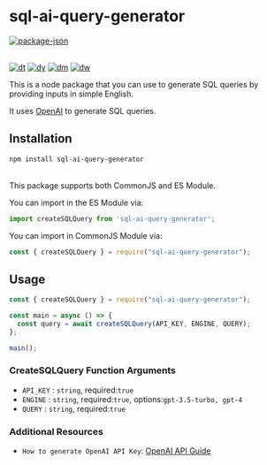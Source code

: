 # sql-ai-query-generator

<!-- releases / versioning -->
[![package-json](https://img.shields.io/github/package-json/v/VatanAgnihotri/sql-ai-query-generator.svg)](https://www.npmjs.com/package/sql-ai-query-generator)
<!--
[![releases](https://img.shields.io/github/tag-pre/VatanAgnihotri/sql-ai-query-generator.svg)](https://github.com/VatanAgnihotri/sql-ai-query-generator/releases)
[![commits](https://img.shields.io/github/commits-since/VatanAgnihotri/sql-ai-query-generator/v1.0.5.svg)](https://github.com/VatanAgnihotri/sql-ai-query-generator/commits/main)
-->
<br><!-- downloads -->
[![dt](https://img.shields.io/npm/dt/sql-ai-query-generator.svg)](https://npmjs.org/package/sql-ai-query-generator)
[![dy](https://img.shields.io/npm/dy/sql-ai-query-generator.svg)](https://npmjs.org/package/sql-ai-query-generator)
[![dm](https://img.shields.io/npm/dm/sql-ai-query-generator.svg)](https://npmjs.org/package/sql-ai-query-generator)
[![dw](https://img.shields.io/npm/dw/sql-ai-query-generator.svg)](https://npmjs.org/package/sql-ai-query-generator)

This is a node package that you can use to generate SQL queries by providing inputs in simple English.

It uses [OpenAI](https://www.npmjs.com/package/openai) to generate SQL queries.

## Installation

```sh
npm install sql-ai-query-generator
```
<br/>
This package supports both CommonJS and ES Module.

You can import in the ES Module via:

```ts
import createSQLQuery from 'sql-ai-query-generator';
```

You can import in CommonJS Module via:

```js
const { createSQLQuery } = require("sql-ai-query-generator");
```

## Usage

```javascript
const { createSQLQuery } = require("sql-ai-query-generator");

const main = async () => {
  const query = await createSQLQuery(API_KEY, ENGINE, QUERY);
};

main();

```

### CreateSQLQuery Function Arguments


- `API_KEY` : `string`, required:`true`
- `ENGINE` : `string`, required:`true`, options:`gpt-3.5-turbo, gpt-4`
- `QUERY` : `string`, required:`true`

### Additional Resources

- `How to generate OpenAI API Key`: [OpenAI API Guide](https://platform.openai.com/docs/quickstart?context=node)

<!--
## Example

You can interact with the example in a few different ways:

1. Check the live Demo. Navigate to [http://localhost:1234/](http://localhost:1234/).<br>
1. Hit the live API using this package with Postman. Use the below details.

- `Method`:`POST`
- `Endpoint`:`https://sql-query-generator-backend.onrender.com/query`
- `Body`: ` {"QUERY": "Create user table with firstname, lastname, DOB, highest education"}`

-->
